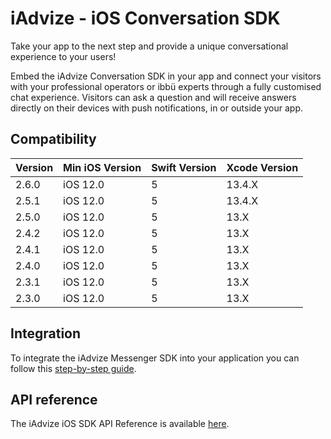 # iAdvize - iOS Conversation SDK

Take your app to the next step and provide a unique conversational experience to your users!

Embed the iAdvize Conversation SDK in your app and connect your visitors with your professional operators or ibbü experts through a fully customised chat experience. Visitors can ask a question and will receive answers directly on their devices with push notifications, in or outside your app.

## Compatibility

| Version | Min iOS Version | Swift Version | Xcode Version |
| ------- | ------------------- | -------------- | -------------- |
| 2.6.0   | iOS 12.0             | 5        | 13.4.X      |
| 2.5.1   | iOS 12.0             | 5        | 13.4.X      |
| 2.5.0   | iOS 12.0             | 5        | 13.X        |
| 2.4.2   | iOS 12.0             | 5        | 13.X        |
| 2.4.1   | iOS 12.0             | 5        | 13.X        |
| 2.4.0   | iOS 12.0             | 5        | 13.X        |
| 2.3.1   | iOS 12.0             | 5        | 13.X        |
| 2.3.0   | iOS 12.0             | 5        | 13.X        |

## Integration

To integrate the iAdvize Messenger SDK into your application you can follow this [step-by-step guide](https://developers.iadvize.com/documentation/mobile-sdk).

## API reference

The iAdvize iOS SDK API Reference is available [here](https://iadvize.github.io/iadvize-ios-sdk/).